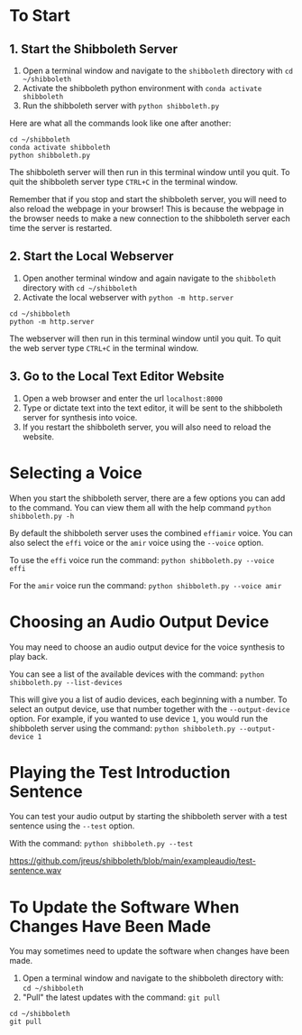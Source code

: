 # To Start

## 1. Start the Shibboleth Server

1. Open a terminal window and navigate to the `shibboleth` directory with `cd ~/shibboleth`
2. Activate the shibboleth python environment with `conda activate shibboleth`
3. Run the shibboleth server with `python shibboleth.py`

Here are what all the commands look like one after another:
```
cd ~/shibboleth
conda activate shibboleth
python shibboleth.py
```

The shibboleth server will then run in this terminal window until you quit.
To quit the shibboleth server type `CTRL+C` in the terminal window.

Remember that if you stop and start the shibboleth server, you will need to also reload the webpage in your browser! This is because the webpage in the browser needs to make a new connection to the shibboleth server each time the server is restarted.

## 2. Start the Local Webserver

1. Open another terminal window and again navigate to the `shibboleth` directory with `cd ~/shibboleth`
2. Activate the local webserver with `python -m http.server`

```
cd ~/shibboleth
python -m http.server
```

The webserver will then run in this terminal window until you quit.
To quit the web server type `CTRL+C` in the terminal window.



## 3. Go to the Local Text Editor Website
1. Open a web browser and enter the url `localhost:8000`
2. Type or dictate text into the text editor, it will be sent to the shibboleth server for synthesis into voice.
3. If you restart the shibboleth server, you will also need to reload the website.


# Selecting a Voice

When you start the shibboleth server, there are a few options you can add to the command.
You can view them all with the help command `python shibboleth.py -h`

By default the shibboleth server uses the combined `effiamir` voice. You can also
select the `effi` voice or the `amir` voice using the `--voice` option.

To use the `effi` voice run the command: `python shibboleth.py --voice effi`

For the `amir` voice run the command: `python shibboleth.py --voice amir`


# Choosing an Audio Output Device

You may need to choose an audio output device for the voice synthesis to play back.

You can see a list of the available devices with the command: `python shibboleth.py --list-devices`

This will give you a list of audio devices, each beginning with a number. To select an output device, use that number together with the `--output-device` option. For example, if you wanted to use device `1`, you would run the shibboleth server using the command:
`python shibboleth.py --output-device 1`


# Playing the Test Introduction Sentence

You can test your audio output by starting the shibboleth server with a test sentence using the `--test` option.

With the command: `python shibboleth.py --test`

https://github.com/jreus/shibboleth/blob/main/exampleaudio/test-sentence.wav

# To Update the Software When Changes Have Been Made

You may sometimes need to update the software when changes have been made.

1. Open a terminal window and navigate to the shibboleth directory with: `cd ~/shibboleth`
2. "Pull" the latest updates with the command: `git pull`

```
cd ~/shibboleth
git pull
```
